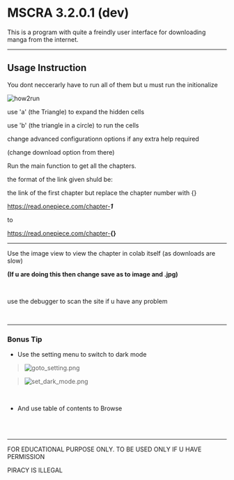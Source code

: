 


# MSCRA 3.2.0.1 (dev)
This is a program with quite a freindly user interface for downloading manga from the internet.

---
## Usage Instruction

You dont neccerarly have to run all of them but u must run the initionalize

![how2run]()


use 'a' (the Triangle) to expand the hidden cells

use 'b' (the triangle in a circle) to run the cells


change advanced configurationn options if any extra help required

(change download option from there)

Run the main function to get all the chapters.

the format of the link given shuld be:

the link of the first chapter but replace the chapter number with {}

https://read.onepiece.com/chapter-<b><i>1</i></b>

to

https://read.onepiece.com/chapter-<b>{}</b>


---

Use the image view to view the chapter in colab itself (as downloads are slow)

**(If u are doing this then change save as to image and .jpg)**

<br>

use the debugger to scan the site if u have any problem

<br><hr>
### Bonus Tip

* Use the setting menu to switch to dark mode

>![goto_setting.png]()


>![set_dark_mode.png]()


<br>

* And use table of contents to Browse





<br><br><hr>

FOR EDUCATIONAL PURPOSE ONLY. TO BE USED ONLY IF U HAVE PERMISSION

PIRACY IS ILLEGAL
